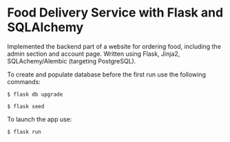 # Food Delivery Service with Flask and SQLAlchemy

Implemented the backend part of a website for ordering food, including the admin section and account page. Written using Flask, Jinja2, SQLAchemy/Alembic (targeting PostgreSQL).

To create and populate database before the first run use the following commands:

`$ flask db upgrade`

`$ flask seed`

To launch the app use:

`$ flask run`



